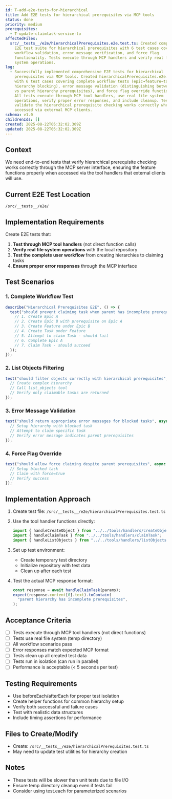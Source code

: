 ```yaml
---
id: T-add-e2e-tests-for-hierarchical
title: Add E2E tests for hierarchical prerequisites via MCP tools
status: done
priority: medium
prerequisites:
  - T-update-claimtask-service-to
affectedFiles:
  src/__tests__/e2e/hierarchicalPrerequisites.e2e.test.ts: Created comprehensive
    E2E test suite for hierarchical prerequisites with 6 test cases covering
    workflow validation, error message verification, and force flag
    functionality. Tests execute through MCP handlers and verify real file
    system operations.
log:
  - Successfully implemented comprehensive E2E tests for hierarchical
    prerequisites via MCP tools. Created hierarchicalPrerequisites.e2e.test.ts
    with 6 test cases covering complete workflow tests (epic→feature→task
    hierarchy blocking), error message validation (distinguishing between task
    vs parent hierarchy prerequisites), and force flag override functionality.
    All tests execute through MCP tool handlers, use real file system
    operations, verify proper error responses, and include cleanup. Tests
    validate the hierarchical prerequisite checking works correctly when
    accessed via external MCP clients.
schema: v1.0
childrenIds: []
created: 2025-08-22T05:32:02.309Z
updated: 2025-08-22T05:32:02.309Z
---
```


## Context

We need end-to-end tests that verify hierarchical prerequisite checking works correctly through the MCP server interface, ensuring the feature functions properly when accessed via the tool handlers that external clients will use.

## Current E2E Test Location

`/src/__tests__/e2e/`

## Implementation Requirements

Create E2E tests that:

1. **Test through MCP tool handlers** (not direct function calls)
2. **Verify real file system operations** with the local repository
3. **Test the complete user workflow** from creating hierarchies to claiming tasks
4. **Ensure proper error responses** through the MCP interface

## Test Scenarios

### 1. Complete Workflow Test

```typescript
describe("Hierarchical Prerequisites E2E", () => {
  test("should prevent claiming task when parent has incomplete prerequisites", async () => {
    // 1. Create Epic A
    // 2. Create Epic B with prerequisite on Epic A
    // 3. Create Feature under Epic B
    // 4. Create Task under Feature
    // 5. Attempt to claim Task - should fail
    // 6. Complete Epic A
    // 7. Claim Task - should succeed
  });
});
```

### 2. List Objects Filtering

```typescript
test("should filter objects correctly with hierarchical prerequisites", async () => {
  // Create complex hierarchy
  // Call list_objects tool
  // Verify only claimable tasks are returned
});
```

### 3. Error Message Validation

```typescript
test("should return appropriate error messages for blocked tasks", async () => {
  // Setup hierarchy with blocked task
  // Attempt to claim specific task
  // Verify error message indicates parent prerequisites
});
```

### 4. Force Flag Override

```typescript
test("should allow force claiming despite parent prerequisites", async () => {
  // Setup blocked task
  // Claim with force=true
  // Verify success
});
```

## Implementation Approach

1. Create test file: `/src/__tests__/e2e/hierarchicalPrerequisites.test.ts`

2. Use the tool handler functions directly:

   ```typescript
   import { handleCreateObject } from "../../tools/handlers/createObject";
   import { handleClaimTask } from "../../tools/handlers/claimTask";
   import { handleListObjects } from "../../tools/handlers/listObjects";
   ```

3. Set up test environment:
   - Create temporary test directory
   - Initialize repository with test data
   - Clean up after each test

4. Test the actual MCP response format:
   ```typescript
   const response = await handleClaimTask(params);
   expect(response.content[0].text).toContain(
     "parent hierarchy has incomplete prerequisites",
   );
   ```

## Acceptance Criteria

- [ ] Tests execute through MCP tool handlers (not direct functions)
- [ ] Tests use real file system (temp directory)
- [ ] All workflow scenarios pass
- [ ] Error responses match expected MCP format
- [ ] Tests clean up all created test data
- [ ] Tests run in isolation (can run in parallel)
- [ ] Performance is acceptable (< 5 seconds per test)

## Testing Requirements

- Use beforeEach/afterEach for proper test isolation
- Create helper functions for common hierarchy setup
- Verify both successful and failure cases
- Test with realistic data structures
- Include timing assertions for performance

## Files to Create/Modify

- Create: `/src/__tests__/e2e/hierarchicalPrerequisites.test.ts`
- May need to update test utilities for hierarchy creation

## Notes

- These tests will be slower than unit tests due to file I/O
- Ensure temp directory cleanup even if tests fail
- Consider using test.each for parameterized scenarios
